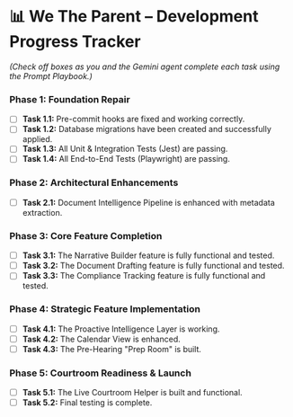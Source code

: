 # 📊 We The Parent – Development Progress Tracker

*(Check off boxes as you and the Gemini agent complete each task using the Prompt Playbook.)*

### **Phase 1: Foundation Repair**

-   [ ] **Task 1.1:** Pre-commit hooks are fixed and working correctly.
-   [ ] **Task 1.2:** Database migrations have been created and successfully applied.
-   [ ] **Task 1.3:** All Unit & Integration Tests (Jest) are passing.
-   [ ] **Task 1.4:** All End-to-End Tests (Playwright) are passing.

### **Phase 2: Architectural Enhancements**

-   [ ] **Task 2.1:** Document Intelligence Pipeline is enhanced with metadata extraction.

### **Phase 3: Core Feature Completion**

-   [ ] **Task 3.1:** The Narrative Builder feature is fully functional and tested.
-   [ ] **Task 3.2:** The Document Drafting feature is fully functional and tested.
-   [ ] **Task 3.3:** The Compliance Tracking feature is fully functional and tested.

### **Phase 4: Strategic Feature Implementation**

-   [ ] **Task 4.1:** The Proactive Intelligence Layer is working.
-   [ ] **Task 4.2:** The Calendar View is enhanced.
-   [ ] **Task 4.3:** The Pre-Hearing "Prep Room" is built.

### **Phase 5: Courtroom Readiness & Launch**

-   [ ] **Task 5.1:** The Live Courtroom Helper is built and functional.
-   [ ] **Task 5.2:** Final testing is complete.
